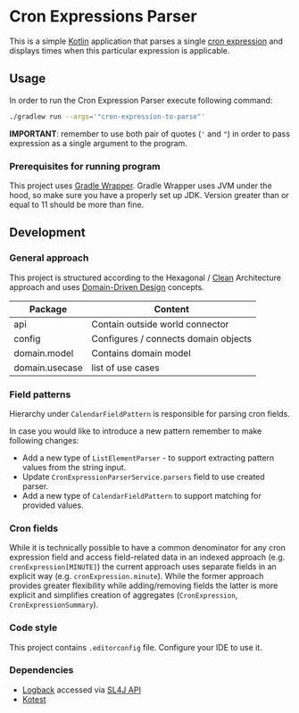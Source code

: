 # Cron Expressions Parser

This is a simple [Kotlin](https://kotlinlang.org/) application that parses a
single [cron expression](https://en.wikipedia.org/wiki/Cron#CRON_expression) and displays times when this particular
expression is applicable.

## Usage

In order to run the Cron Expression Parser execute following command:

```bash
./gradlew run --args='"cron-expression-to-parse"' 
```

**IMPORTANT**: remember to use both pair of quotes (`'` and `"`) in order to pass expression as a single argument to the
program.

### Prerequisites for running program

This project uses [Gradle Wrapper](https://docs.gradle.org/current/userguide/gradle_wrapper.html). Gradle Wrapper uses
JVM under the hood, so make sure you have a properly set up JDK. Version greater than or equal to 11 should be more than
fine.

## Development

### General approach

This project is structured according to the Hexagonal
/ [Clean](https://blog.allegro.tech/2021/12/clean-architecture-story.html) Architecture approach and
uses [Domain-Driven Design](https://en.wikipedia.org/wiki/Domain-driven_design) concepts.

|  Package  | Content |
|-----------|---------|
| api       | Contain outside world connector |
| config    | Configures / connects domain objects |
| domain.model | Contains domain model |
| domain.usecase | list of use cases |

### Field patterns

Hierarchy under `CalendarFieldPattern` is responsible for parsing cron fields.

In case you would like to introduce a new pattern remember to make following changes:

* Add a new type of `ListElementParser` - to support extracting pattern values from the string input.
* Update `CronExpressionParserService.parsers` field to use created parser.
* Add a new type of `CalendarFieldPattern` to support matching for provided values.

### Cron fields

While it is technically possible to have a common denominator for any cron expression field and access field-related
data in an indexed approach (e.g. `cronExpression[MINUTE]`) the current approach uses separate fields in an explicit
way (e.g. `cronExpression.minute`). While the former approach provides greater flexibility while adding/removing fields
the latter is more explicit and simplifies creation of aggregates (`CronExpression`, `CronExpressionSummary`).

### Code style

This project contains `.editorconfig` file. Configure your IDE to use it.

### Dependencies

* [Logback](https://logback.qos.ch/) accessed via [SL4J API](https://www.slf4j.org/)
* [Kotest](https://kotest.io/)